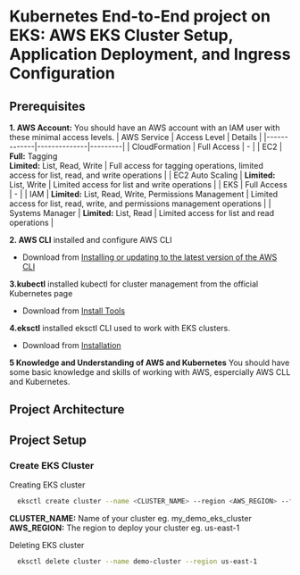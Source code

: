 # Kubernetes End-to-End project on EKS: AWS EKS Cluster Setup, Application Deployment, and Ingress Configuration


## Prerequisites
**1. AWS Account:** You should have an AWS account with an IAM user with these minimal access levels. 
| AWS Service | Access Level | Details |
|-------------|--------------|---------|
| CloudFormation | Full Access | - |
| EC2 | **Full:** Tagging<br>**Limited:** List, Read, Write | Full access for tagging operations, limited access for list, read, and write operations |
| EC2 Auto Scaling | **Limited:** List, Write | Limited access for list and write operations |
| EKS | Full Access | - |
| IAM | **Limited:** List, Read, Write, Permissions Management | Limited access for list, read, write, and permissions management operations |
| Systems Manager | **Limited:** List, Read | Limited access for list and read operations |

**2. AWS CLI** installed and configure AWS CLI
   - Download from [Installing or updating to the latest version of the AWS CLI](https://docs.aws.amazon.com/cli/latest/userguide/getting-started-install.html)

**3.kubectl** installed kubectl for cluster management from the official Kubernetes page
   - Download from [Install Tools](https://kubernetes.io/docs/tasks/tools/install-kubectl/)

**4.eksctl** installed  eksctl CLI  used to work with EKS clusters.
   - Download from [Installation](https://eksctl.io/installation/)

**5 Knowledge and Understanding of AWS and Kubernetes** You should have some basic knowledge and skills of working with AWS, espercially AWS CLL and Kubernetes.
   

## Project Architecture


## Project Setup

### Create EKS Cluster

Creating EKS cluster
```bash
  eksctl create cluster --name <CLUSTER_NAME> --region <AWS_REGION> --fargate
```
**CLUSTER_NAME:** Name of your cluster eg. my_demo_eks_cluster
**AWS_REGION:** The region to deploy your cluster eg. us-east-1

Deleting EKS cluster
```bash
  eksctl delete cluster --name demo-cluster --region us-east-1
```